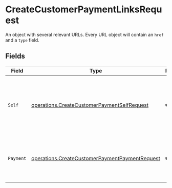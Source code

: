 # CreateCustomerPaymentLinksRequest

An object with several relevant URLs. Every URL object will contain an `href` and a `type` field.


## Fields

| Field                                                                                                            | Type                                                                                                             | Required                                                                                                         | Description                                                                                                      |
| ---------------------------------------------------------------------------------------------------------------- | ---------------------------------------------------------------------------------------------------------------- | ---------------------------------------------------------------------------------------------------------------- | ---------------------------------------------------------------------------------------------------------------- |
| `Self`                                                                                                           | [operations.CreateCustomerPaymentSelfRequest](../../models/operations/createcustomerpaymentselfrequest.md)       | :heavy_check_mark:                                                                                               | In v2 endpoints, URLs are commonly represented as objects with an `href` and `type` field.                       |
| `Payment`                                                                                                        | [operations.CreateCustomerPaymentPaymentRequest](../../models/operations/createcustomerpaymentpaymentrequest.md) | :heavy_check_mark:                                                                                               | The API resource URL of the [payment](get-payment) that belong to this route.                                    |